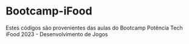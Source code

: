 # Bootcamp-iFood
Estes códigos são provenientes das aulas do Bootcamp Potência Tech iFood 2023 - Desenvolvimento de Jogos

